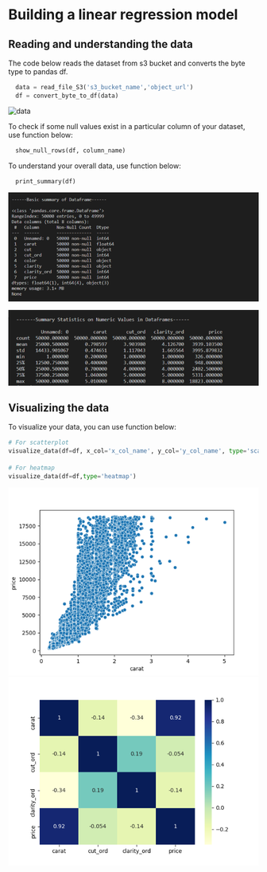 # Building a linear regression model

## Reading and understanding the data

The code below reads the dataset from s3 bucket and converts the byte type to pandas df.

```python
  data = read_file_S3('s3_bucket_name','object_url')
  df = convert_byte_to_df(data)
```

![data]('./images/data.png')

To check if some null values exist in a particular column of your dataset, use function below:

```python
  show_null_rows(df, column_name)
```

To understand your overall data, use function below:

```python
  print_summary(df)
```

![data_summary](./images/data_summary.png)

![data_summary](./images/data_statistics_summary.png)

## Visualizing the data

To visualize your data, you can use function below:

```python
# For scatterplot
visualize_data(df=df, x_col='x_col_name', y_col='y_col_name', type='scatter')

# For heatmap
visualize_data(df=df,type='heatmap')
```

![Price vs Carat](./images/scatter_plot_carat.png)
![Correlation Marix](./images/correlation_matrix.png)
